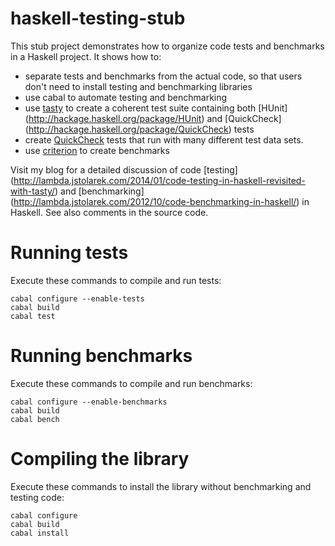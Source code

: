 haskell-testing-stub
====================

This stub project demonstrates how to organize code tests and benchmarks in a
Haskell project. It shows how to:
  * separate tests and benchmarks from the actual code, so that users don't need
    to install testing and benchmarking libraries
  * use cabal to automate testing and benchmarking
  * use [tasty](http://hackage.haskell.org/package/tasty)
    to create a coherent test suite containing both [HUnit]
    (http://hackage.haskell.org/package/HUnit) and [QuickCheck]
    (http://hackage.haskell.org/package/QuickCheck) tests
  * create [QuickCheck](http://hackage.haskell.org/package/QuickCheck) tests
    that run with many different test data sets.
  * use [criterion](http://hackage.haskell.org/package/criterion) to create
    benchmarks

Visit my blog for a detailed discussion of code [testing]
(http://lambda.jstolarek.com/2014/01/code-testing-in-haskell-revisited-with-tasty/) and
[benchmarking]
(http://lambda.jstolarek.com/2012/10/code-benchmarking-in-haskell/) in
Haskell. See also comments in the source code.

Running tests
=============

Execute these commands to compile and run tests:

```
cabal configure --enable-tests
cabal build
cabal test
```

Running benchmarks
==================

Execute these commands to compile and run benchmarks:

```
cabal configure --enable-benchmarks
cabal build
cabal bench
```

Compiling the library
=====================

Execute these commands to install the library without benchmarking and testing
code:

```
cabal configure
cabal build
cabal install
```
